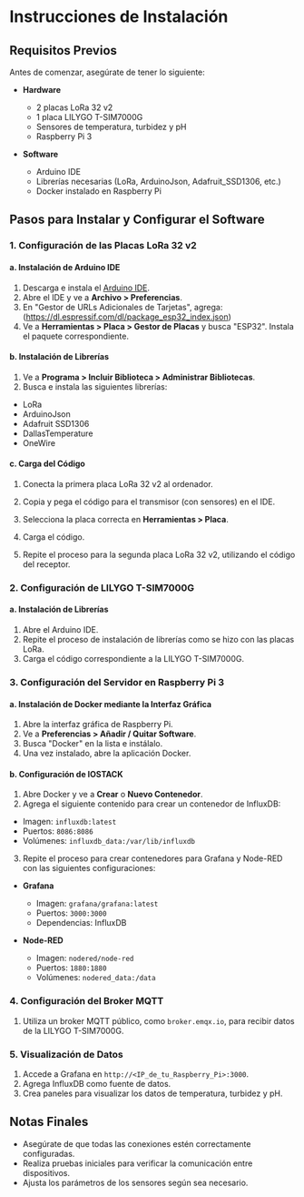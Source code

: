 # Instrucciones de Instalación

## Requisitos Previos

Antes de comenzar, asegúrate de tener lo siguiente:

- **Hardware**
  - 2 placas LoRa 32 v2
  - 1 placa LILYGO T-SIM7000G
  - Sensores de temperatura, turbidez y pH
  - Raspberry Pi 3

- **Software**
  - Arduino IDE
  - Librerías necesarias (LoRa, ArduinoJson, Adafruit_SSD1306, etc.)
  - Docker instalado en Raspberry Pi

## Pasos para Instalar y Configurar el Software

### 1. Configuración de las Placas LoRa 32 v2

#### a. Instalación de Arduino IDE

1. Descarga e instala el [Arduino IDE](https://www.arduino.cc/en/software).
2. Abre el IDE y ve a **Archivo > Preferencias**.
3. En "Gestor de URLs Adicionales de Tarjetas", agrega: (https://dl.espressif.com/dl/package_esp32_index.json)
4. Ve a **Herramientas > Placa > Gestor de Placas** y busca "ESP32". Instala el paquete correspondiente.

#### b. Instalación de Librerías

1. Ve a **Programa > Incluir Biblioteca > Administrar Bibliotecas**.
2. Busca e instala las siguientes librerías:
- LoRa
- ArduinoJson
- Adafruit SSD1306
- DallasTemperature
- OneWire

#### c. Carga del Código

1. Conecta la primera placa LoRa 32 v2 al ordenador.
2. Copia y pega el código para el transmisor (con sensores) en el IDE.
3. Selecciona la placa correcta en **Herramientas > Placa**.
4. Carga el código.

5. Repite el proceso para la segunda placa LoRa 32 v2, utilizando el código del receptor.

### 2. Configuración de LILYGO T-SIM7000G

#### a. Instalación de Librerías

1. Abre el Arduino IDE.
2. Repite el proceso de instalación de librerías como se hizo con las placas LoRa.
3. Carga el código correspondiente a la LILYGO T-SIM7000G.

### 3. Configuración del Servidor en Raspberry Pi 3

#### a. Instalación de Docker mediante la Interfaz Gráfica

1. Abre la interfaz gráfica de Raspberry Pi.
2. Ve a **Preferencias > Añadir / Quitar Software**.
3. Busca "Docker" en la lista e instálalo.
4. Una vez instalado, abre la aplicación Docker.

#### b. Configuración de IOSTACK

1. Abre Docker y ve a **Crear** o **Nuevo Contenedor**.
2. Agrega el siguiente contenido para crear un contenedor de InfluxDB:
- Imagen: `influxdb:latest`
- Puertos: `8086:8086`
- Volúmenes: `influxdb_data:/var/lib/influxdb`

3. Repite el proceso para crear contenedores para Grafana y Node-RED con las siguientes configuraciones:
- **Grafana**
  - Imagen: `grafana/grafana:latest`
  - Puertos: `3000:3000`
  - Dependencias: InfluxDB

- **Node-RED**
  - Imagen: `nodered/node-red`
  - Puertos: `1880:1880`
  - Volúmenes: `nodered_data:/data`

### 4. Configuración del Broker MQTT

1. Utiliza un broker MQTT público, como `broker.emqx.io`, para recibir datos de la LILYGO T-SIM7000G.

### 5. Visualización de Datos

1. Accede a Grafana en `http://<IP_de_tu_Raspberry_Pi>:3000`.
2. Agrega InfluxDB como fuente de datos.
3. Crea paneles para visualizar los datos de temperatura, turbidez y pH.

## Notas Finales

- Asegúrate de que todas las conexiones estén correctamente configuradas.
- Realiza pruebas iniciales para verificar la comunicación entre dispositivos.
- Ajusta los parámetros de los sensores según sea necesario.